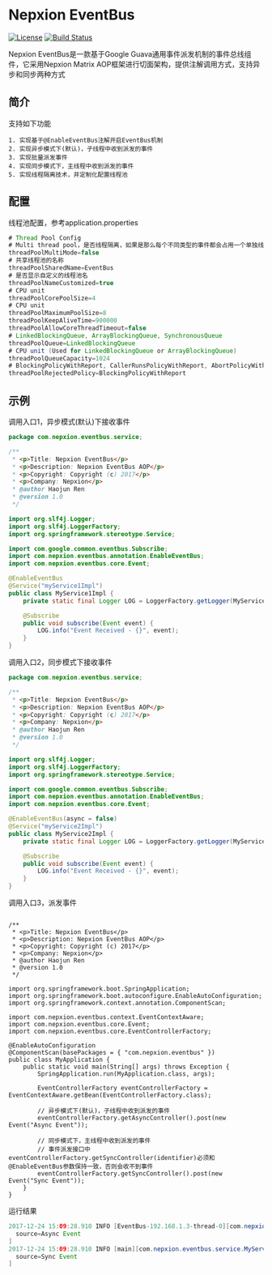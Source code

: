 # Nepxion EventBus
[![License](https://img.shields.io/badge/License-Apache%202.0-blue.svg)](https://github.com/Nepxion/EventBus/blob/master/LICENSE)
[![Build Status](https://travis-ci.org/Nepxion/EventBus.svg?branch=master)](https://travis-ci.org/Nepxion/EventBus)

Nepxion EventBus是一款基于Google Guava通用事件派发机制的事件总线组件，它采用Nepxion Matrix AOP框架进行切面架构，提供注解调用方式，支持异步和同步两种方式

## 简介
支持如下功能

    1. 实现基于@EnableEventBus注解开启EventBus机制
    2. 实现异步模式下(默认)，子线程中收到派发的事件
    3. 实现批量派发事件
    4. 实现同步模式下，主线程中收到派发的事件
    5. 实现线程隔离技术，并定制化配置线程池

## 配置
线程池配置，参考application.properties
```java
# Thread Pool Config
# Multi thread pool，是否线程隔离，如果是那么每个不同类型的事件都会占用一个单独线程池，否则共享一个线程池
threadPoolMultiMode=false
# 共享线程池的名称
threadPoolSharedName=EventBus
# 是否显示自定义的线程池名
threadPoolNameCustomized=true
# CPU unit
threadPoolCorePoolSize=4
# CPU unit
threadPoolMaximumPoolSize=8
threadPoolKeepAliveTime=900000
threadPoolAllowCoreThreadTimeout=false
# LinkedBlockingQueue, ArrayBlockingQueue, SynchronousQueue
threadPoolQueue=LinkedBlockingQueue
# CPU unit (Used for LinkedBlockingQueue or ArrayBlockingQueue)
threadPoolQueueCapacity=1024
# BlockingPolicyWithReport, CallerRunsPolicyWithReport, AbortPolicyWithReport, RejectedPolicyWithReport, DiscardedPolicyWithReport
threadPoolRejectedPolicy=BlockingPolicyWithReport
```

## 示例
调用入口1，异步模式(默认)下接收事件
```java
package com.nepxion.eventbus.service;

/**
 * <p>Title: Nepxion EventBus</p>
 * <p>Description: Nepxion EventBus AOP</p>
 * <p>Copyright: Copyright (c) 2017</p>
 * <p>Company: Nepxion</p>
 * @author Haojun Ren
 * @version 1.0
 */

import org.slf4j.Logger;
import org.slf4j.LoggerFactory;
import org.springframework.stereotype.Service;

import com.google.common.eventbus.Subscribe;
import com.nepxion.eventbus.annotation.EnableEventBus;
import com.nepxion.eventbus.core.Event;

@EnableEventBus
@Service("myService1Impl")
public class MyService1Impl {
    private static final Logger LOG = LoggerFactory.getLogger(MyService1Impl.class);

    @Subscribe
    public void subscribe(Event event) {
        LOG.info("Event Received - {}", event);
    }
}
```

调用入口2，同步模式下接收事件
```java
package com.nepxion.eventbus.service;

/**
 * <p>Title: Nepxion EventBus</p>
 * <p>Description: Nepxion EventBus AOP</p>
 * <p>Copyright: Copyright (c) 2017</p>
 * <p>Company: Nepxion</p>
 * @author Haojun Ren
 * @version 1.0
 */

import org.slf4j.Logger;
import org.slf4j.LoggerFactory;
import org.springframework.stereotype.Service;

import com.google.common.eventbus.Subscribe;
import com.nepxion.eventbus.annotation.EnableEventBus;
import com.nepxion.eventbus.core.Event;

@EnableEventBus(async = false)
@Service("myService2Impl")
public class MyService2Impl {
    private static final Logger LOG = LoggerFactory.getLogger(MyService2Impl.class);

    @Subscribe
    public void subscribe(Event event) {
        LOG.info("Event Received - {}", event);
    }
}
```

调用入口3，派发事件
```javapackage com.nepxion.eventbus;

/**
 * <p>Title: Nepxion EventBus</p>
 * <p>Description: Nepxion EventBus AOP</p>
 * <p>Copyright: Copyright (c) 2017</p>
 * <p>Company: Nepxion</p>
 * @author Haojun Ren
 * @version 1.0
 */

import org.springframework.boot.SpringApplication;
import org.springframework.boot.autoconfigure.EnableAutoConfiguration;
import org.springframework.context.annotation.ComponentScan;

import com.nepxion.eventbus.context.EventContextAware;
import com.nepxion.eventbus.core.Event;
import com.nepxion.eventbus.core.EventControllerFactory;

@EnableAutoConfiguration
@ComponentScan(basePackages = { "com.nepxion.eventbus" })
public class MyApplication {
    public static void main(String[] args) throws Exception {
        SpringApplication.run(MyApplication.class, args);

        EventControllerFactory eventControllerFactory = EventContextAware.getBean(EventControllerFactory.class);

        // 异步模式下(默认)，子线程中收到派发的事件
        eventControllerFactory.getAsyncController().post(new Event("Async Event"));

        // 同步模式下，主线程中收到派发的事件
        // 事件派发接口中eventControllerFactory.getSyncController(identifier)必须和@EnableEventBus参数保持一致，否则会收不到事件
        eventControllerFactory.getSyncController().post(new Event("Sync Event"));
    }
}
```

运行结果
```java
2017-12-24 15:09:28.910 INFO [EventBus-192.168.1.3-thread-0][com.nepxion.eventbus.service.MyService1Impl:28] - Event Received - com.nepxion.eventbus.core.Event@621adb11[
  source=Async Event
]
2017-12-24 15:09:28.910 INFO [main][com.nepxion.eventbus.service.MyService2Impl:28] - Event Received - com.nepxion.eventbus.core.Event@6de30571[
  source=Sync Event
]
```
